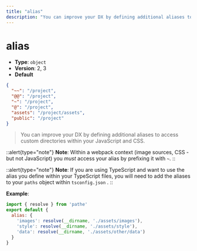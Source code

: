 ```yaml
---
title: "alias"
description: "You can improve your DX by defining additional aliases to access custom directories within your JavaScript and CSS."
---
```

# alias

- **Type**: `object`
- **Version**: 2, 3
- **Default**
```json
{
  "~~": "/project",
  "@@": "/project",
  "~": "/project",
  "@": "/project",
  "assets": "/project/assets",
  "public": "/project"
}
```

> You can improve your DX by defining additional aliases to access custom directories within your JavaScript and CSS.

::alert{type="note"}
**Note**: Within a webpack context (image sources, CSS - but not JavaScript) you _must_ access
your alias by prefixing it with `~`.
::

::alert{type="note"}
**Note**: If you are using TypeScript and want to use the alias you define within
your TypeScript files, you will need to add the aliases to your `paths` object within `tsconfig.json` .
::

**Example**:
```js
import { resolve } from 'pathe'
export default {
  alias: {
    'images': resolve(__dirname, './assets/images'),
    'style': resolve(__dirname, './assets/style'),
    'data': resolve(__dirname, './assets/other/data')
  }
}
```
<!-- ```html
<template>
  <img src="~images/main-bg.jpg">
</template>

<script>
import data from 'data/test.json'
</script>

<style>
// Uncomment the below
//@import '~style/variables.scss';
//@import '~style/utils.scss';
//@import '~style/base.scss';
body {
  background-image: url('~images/main-bg.jpg');
}
</style>
``` -->